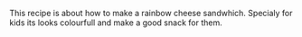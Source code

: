 This recipe is about how to make a rainbow cheese sandwhich.
Specialy for kids its looks colourfull and make a good snack for them.
